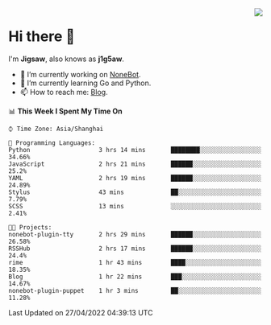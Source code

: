 <a href="#">
  <img align="right" src="https://github-readme-stats.vercel.app/api?username=j1g5awi&count_private=true&show_icons=true&title_color=80070B&text_color=B3B3B3&bg_color=212121&icon_color=80070B" />
</a>

# Hi there 👋

I'm **Jigsaw**, also knows as **j1g5aw**.

- 🔭 I’m currently working on [NoneBot](https://github.com/nonebot).
- 🌱 I’m currently learning Go and Python.
- 📫 How to reach me: [Blog](https://blog.maddestroyer.xyz/).

<!--START_SECTION:waka-->
📊 **This Week I Spent My Time On** 

```text
⌚︎ Time Zone: Asia/Shanghai

💬 Programming Languages: 
Python                   3 hrs 14 mins       ████████░░░░░░░░░░░░░░░░░   34.66% 
JavaScript               2 hrs 21 mins       ██████░░░░░░░░░░░░░░░░░░░   25.2% 
YAML                     2 hrs 19 mins       ██████░░░░░░░░░░░░░░░░░░░   24.89% 
Stylus                   43 mins             ██░░░░░░░░░░░░░░░░░░░░░░░   7.79% 
SCSS                     13 mins             ░░░░░░░░░░░░░░░░░░░░░░░░░   2.41%

🐱‍💻 Projects: 
nonebot-plugin-tty       2 hrs 29 mins       ██████░░░░░░░░░░░░░░░░░░░   26.58% 
RSSHub                   2 hrs 17 mins       ██████░░░░░░░░░░░░░░░░░░░   24.4% 
rime                     1 hr 43 mins        ████░░░░░░░░░░░░░░░░░░░░░   18.35% 
Blog                     1 hr 22 mins        ███░░░░░░░░░░░░░░░░░░░░░░   14.67% 
nonebot-plugin-puppet    1 hr 3 mins         ██░░░░░░░░░░░░░░░░░░░░░░░   11.28%

```


 Last Updated on 27/04/2022 04:39:13 UTC
<!--END_SECTION:waka-->
